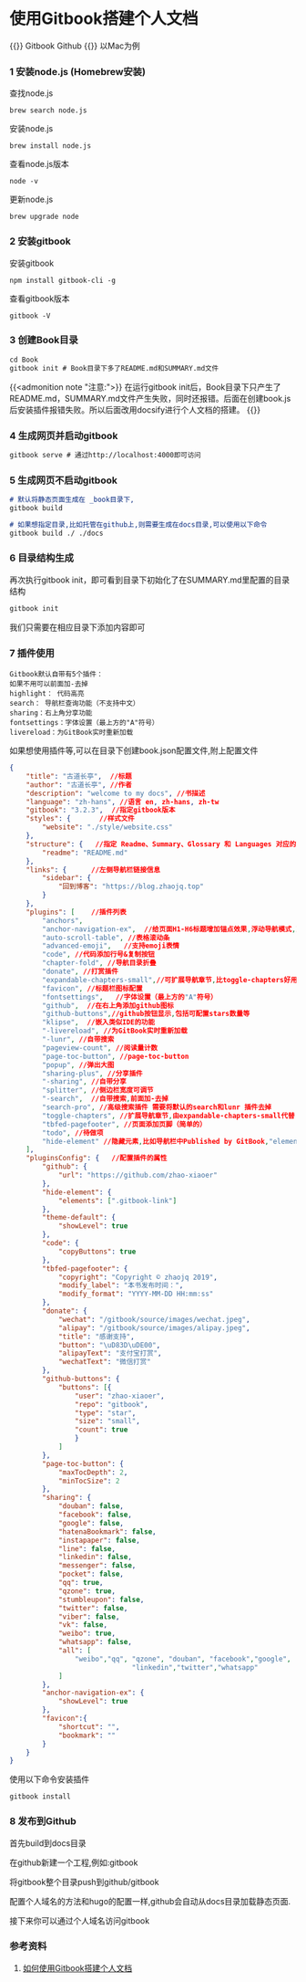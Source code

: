 # 使用Gitbook搭建个人文档


{{<admonition>}}
	Gitbook
	Github
{{</admonition>}}
以Mac为例

### 1 安装node.js (Homebrew安装)

查找node.js

`brew search node.js`   

安装node.js   

`brew install node.js`   

查看node.js版本   

`node -v`

更新node.js

`brew upgrade node`

### 2 安装gitbook

安装gitbook

`npm install gitbook-cli -g`

查看gitbook版本

`gitbook -V`

### 3 创建Book目录
```markdown
cd Book
gitbook init # Book目录下多了README.md和SUMMARY.md文件
```
{{<admonition note "注意:">}}
    在运行gitbook init后，Book目录下只产生了README.md，SUMMARY.md文件产生失败，同时还报错。后面在创建book.js后安装插件报错失败。所以后面改用docsify进行个人文档的搭建。
{{</admonition>}}

### 4 生成网页并启动gitbook
```markdown
gitbook serve # 通过http://localhost:4000即可访问
```
### 5 生成网页不启动gitbook
```markdown
# 默认将静态页面生成在 _book目录下,
gitbook build

# 如果想指定目录,比如托管在github上,则需要生成在docs目录,可以使用以下命令
gitbook build ./ ./docs
```
### 6 目录结构生成
再次执行gitbook init，即可看到目录下初始化了在SUMMARY.md里配置的目录结构
```markdown
gitbook init
```
我们只需要在相应目录下添加内容即可

### 7 插件使用
```
Gitbook默认自带有5个插件：
如果不用可以前面加-去掉
highlight： 代码高亮
search： 导航栏查询功能（不支持中文）
sharing：右上角分享功能
fontsettings：字体设置（最上方的"A"符号）
livereload：为GitBook实时重新加载
```
如果想使用插件等,可以在目录下创建book.json配置文件,附上配置文件
```json
{
    "title": "古道长亭",  //标题
    "author": "古道长亭", //作者
    "description": "welcome to my docs", //书描述
    "language": "zh-hans", //语言 en, zh-hans, zh-tw
    "gitbook": "3.2.3",  //指定gitbook版本
    "styles": {       //样式文件
        "website": "./style/website.css"
    },
    "structure": {   //指定 Readme、Summary、Glossary 和 Languages 对应的文件名
        "readme": "README.md"
    },
    "links": {      //左侧导航栏链接信息
        "sidebar": {
            "回到博客": "https://blog.zhaojq.top"
        }
    },
    "plugins": [    //插件列表
        "anchors",
        "anchor-navigation-ex",  //给页面H1-H6标题增加锚点效果,浮动导航模式,页面内顶部导航模式等
        "auto-scroll-table", //表格滚动条
        "advanced-emoji",   //支持emoji表情    
        "code", //代码添加行号&复制按钮
        "chapter-fold", //导航目录折叠
        "donate", //打赏插件
        "expandable-chapters-small",//可扩展导航章节,比toggle-chapters好用
        "favicon", //标题栏图标配置
        "fontsettings",   //字体设置（最上方的"A"符号）                     
        "github",  //在右上角添加github图标
        "github-buttons",//github按钮显示,包括可配置stars数量等
        "klipse",  //嵌入类似IDE的功能
        "-livereload", //为GitBook实时重新加载
        "-lunr", //自带搜索
        "pageview-count", //阅读量计数
        "page-toc-button", //page-toc-button
        "popup", //弹出大图
        "sharing-plus", //分享插件
        "-sharing", //自带分享
        "splitter", //侧边栏宽度可调节
        "-search",  //自带搜索,前面加-去掉
        "search-pro", //高级搜索插件 需要将默认的search和lunr 插件去掉
        "toggle-chapters", //扩展导航章节,由expandable-chapters-small代替
        "tbfed-pagefooter", //页面添加页脚（简单的）
        "todo", //待做项
        "hide-element" //隐藏元素,比如导航栏中Published by GitBook,"elements": [".gitbook-link"]
    ],
    "pluginsConfig": {   //配置插件的属性
        "github": {
            "url": "https://github.com/zhao-xiaoer"
        },
        "hide-element": {
            "elements": [".gitbook-link"]
        },
        "theme-default": {
            "showLevel": true
        },
        "code": {
            "copyButtons": true
        },
        "tbfed-pagefooter": {
            "copyright": "Copyright © zhaojq 2019",
            "modify_label": "本书发布时间：",
            "modify_format": "YYYY-MM-DD HH:mm:ss"
        },
        "donate": {
            "wechat": "/gitbook/source/images/wechat.jpeg",
            "alipay": "/gitbook/source/images/alipay.jpeg",
            "title": "感谢支持",
            "button": "\uD83D\uDE00",
            "alipayText": "支付宝打赏",
            "wechatText": "微信打赏"
        },
        "github-buttons": {
            "buttons": [{
                "user": "zhao-xiaoer",
                "repo": "gitbook",
                "type": "star",
                "size": "small",
                "count": true
                }
            ]
        },
        "page-toc-button": {
            "maxTocDepth": 2,
            "minTocSize": 2
        },
        "sharing": {
            "douban": false,
            "facebook": false,
            "google": false,
            "hatenaBookmark": false,
            "instapaper": false,
            "line": false,
            "linkedin": false,
            "messenger": false,
            "pocket": false,
            "qq": true,
            "qzone": true,
            "stumbleupon": false,
            "twitter": false,
            "viber": false,
            "vk": false,
            "weibo": true,
            "whatsapp": false,
            "all": [
                "weibo","qq", "qzone", "douban", "facebook","google",
                              "linkedin","twitter","whatsapp"
            ]
        },
        "anchor-navigation-ex": {
            "showLevel": true
        },
        "favicon":{
            "shortcut": "",
            "bookmark": ""
        }
    }
}
```
使用以下命令安装插件
```
gitbook install
```

### 8 发布到Github

首先build到docs目录

在github新建一个工程,例如:gitbook

将gitbook整个目录push到github/gitbook

配置个人域名的方法和hugo的配置一样,github会自动从docs目录加载静态页面.

接下来你可以通过个人域名访问gitbook


### 参考资料
1. [如何使用Gitbook搭建个人文档](https://www.jianshu.com/p/e2f2f11d1369)

